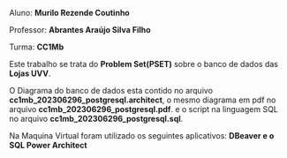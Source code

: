 Aluno: **Murilo Rezende Coutinho**

Professor: **Abrantes Araújo Silva Filho**

Turma: **CC1Mb**

Este trabalho se trata do **Problem Set(PSET)** sobre o banco de dados das **Lojas UVV**.

O Diagrama do banco de dados esta contido no arquivo **cc1mb_202306296_postgresql.architect**, o mesmo diagrama em pdf no arquivo **cc1mb_202306296_postgresql.pdf**. e o script na linguagem SQL no arquivo **cc1mb_202306296_postgresql.sql**.

Na Maquina Virtual foram utilizado os seguintes aplicativos: **DBeaver e o SQL Power Architect**
